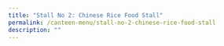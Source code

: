 ```yaml
---
title: "Stall No 2: Chinese Rice Food Stall"
permalink: /canteen-menu/stall-no-2-chinese-rice-food-stall
description: ""
---
```

